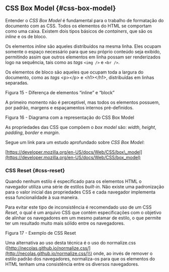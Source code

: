 ## CSS Box Model {#css-box-model}

Entender o _CSS Box Model_ é fundamental para o trabalho de formatação do documento com as CSS. Todos os elementos do HTML se comportam como uma caixa. Existem dois tipos básicos de _containers_, que são os _inline_ e os de bloco.

Os elementos _inline_ são aqueles distribuídos na mesma linha. Eles ocupam somente o espaço necessário para que seu próprio conteúdo seja exibido, permitindo assim que outros elementos em linha possam ser renderizados logo na sequência, tais como as _tags_ `<img />` e `<br />`.

Os elementos de bloco são aqueles que ocupam toda a largura do documento, como as _tags_ &lt;p&gt;&lt;/p&gt; e &lt;h1&gt;&lt;/h1&gt;, distribuídas em linhas separadas.

Figura 15 - Diferença de elementos “inline” e “block”

A primeiro momento não é perceptível, mas todos os elementos possuem, por padrão, margens e espaçamentos internos pré-definidos.

Figura 16 - Diagrama com a representação do CSS Box Model

As propriedades das CSS que compõem o _box model_ são: _width_, _height_, _padding_, _border_ e _margin_.

Segue um link para um estudo aprofundado sobre _CSS Box Model_:

[https://developer.mozilla.org/en-US/docs/Web/CSS/box\_model](https://developer.mozilla.org/en-US/docs/Web/CSS/box_model)

### CSS Reset {#css-reset}

Quando nenhum estilo é especificado para os elementos HTML o navegador utiliza uma série de estilos _built-in_. Não existe uma padronização para o valor inicial das propriedades CSS e cada navegador implementa essa funcionalidade à sua maneira.

Para evitar este tipo de inconsistência é recomendado uso de um CSS _Reset_, o qual é um arquivo CSS que contém especificações com o objetivo de alinhar os navegadores em um mesmo patamar de estilo, o que permite ter um resultado muito mais sólido entre os navegadores.

Figura 17 - Exemplo de CSS Reset

Uma alternativa ao uso desta técnica é o uso do normalize.css \([http://necolas.github.io/normalize.css/](http://necolas.github.io/normalize.css/)\) onde, ao invés de remover o estilo padrão dos navegadores, normaliza-os para que os elementos do HTML tenham uma consistência entre os diversos navegadores.

